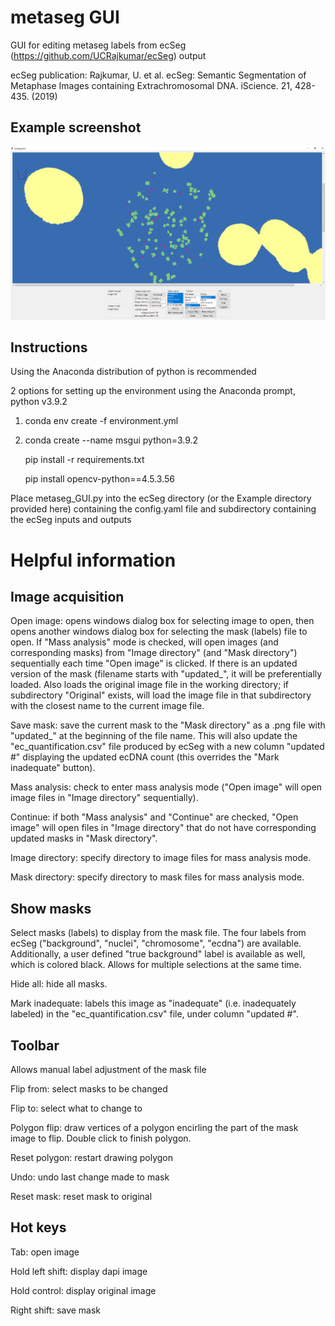 # metaseg GUI
GUI for editing metaseg labels from ecSeg (https://github.com/UCRajkumar/ecSeg) output

ecSeg publication:
Rajkumar, U. et al. ecSeg: Semantic Segmentation of Metaphase Images containing Extrachromosomal DNA. iScience. 21, 428-435. (2019)

## Example screenshot
![alt text](https://github.com/yanglum/metaseg_gui/blob/main/screenshot.png)

## Instructions
Using the Anaconda distribution of python is recommended

2 options for setting up the environment using the Anaconda prompt, python v3.9.2

1) 	conda env create -f environment.yml

2) 	conda create --name msgui python=3.9.2
	
	  pip install -r requirements.txt
    
	  pip install opencv-python==4.5.3.56
  
Place metaseg_GUI.py into the ecSeg directory (or the Example directory provided here) containing the config.yaml file and subdirectory containing the ecSeg inputs and outputs

# Helpful information

## Image acquisition
Open image: opens windows dialog box for selecting image to open, then opens another windows dialog box for selecting the mask (labels) file to open. If "Mass analysis" mode is checked, will open images (and corresponding masks) from "Image directory" (and "Mask directory") sequentially each time "Open image" is clicked. If there is an updated version of the mask (filename starts with "updated_", it will be preferentially loaded. Also loads the original image file in the working directory; if subdirectory "Original" exists, will load the image file in that subdirectory with the closest name to the current image file.

Save mask: save the current mask to the "Mask directory" as a .png file with "updated_" at the beginning of the file name. This will also update the "ec_quantification.csv" file produced by ecSeg with a new column "updated #" displaying the updated ecDNA count (this overrides the "Mark inadequate" button).

Mass analysis: check to enter mass analysis mode ("Open image" will open image files in "Image directory" sequentially).

Continue: if both "Mass analysis" and "Continue" are checked, "Open image" will open files in "Image directory" that do not have corresponding updated masks in "Mask directory".

Image directory: specify directory to image files for mass analysis mode.

Mask directory: specify directory to mask files for mass analysis mode.

## Show masks
Select masks (labels) to display from the mask file. The four labels from ecSeg ("background", "nuclei", "chromosome", "ecdna") are available. Additionally, a user defined "true background" label is available as well, which is colored black. Allows for multiple selections at the same time.

Hide all: hide all masks.

Mark inadequate: labels this image as "inadequate" (i.e. inadequately labeled) in the "ec_quantification.csv" file, under column "updated #".

## Toolbar
Allows manual label adjustment of the mask file

Flip from: select masks to be changed

Flip to: select what to change to

Polygon flip: draw vertices of a polygon encirling the part of the mask image to flip. Double click to finish polygon.

Reset polygon: restart drawing polygon

Undo: undo last change made to mask

Reset mask: reset mask to original

## Hot keys
Tab: open image

Hold left shift: display dapi image

Hold control: display original image

Right shift: save mask
